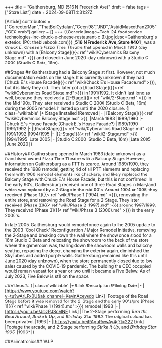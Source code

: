+++
title = "Gaithersburg, MD (516 N Frederick Ave)"
draft = false
tags = ["Store List"]
date = 2024-09-08T14:31:27Z

[Article]
contributors = ["CorrectorMan","ThatBoiCydalan","Cecnj98","JND","AstridMascotFan2005","CEC crab"]
gallery = []
+++
{{Generic|image=Tech-24-foodservice-technologies-inc-chuck-e-cheese-restaurant-c (1).jpg|desc=Gaithersburg's exterior. (PC: thebluebook.com)}}
**_516 N Frederick Ave, Store #401**_ was a _Chuck E. Cheese's Pizza Time Theatre_ that opened in March 1983 (day unknown) with a [Balcony Stage]({{< ref "wiki/Cyberamics Balcony Stage.md" >}}) and closed in June 2020 (day unknown) with a Studio C 2000 (Studio C Beta, 16m).

##Stages ##
Gaithersburg had a Balcony Stage at first. However, not much documentation exists on the stage. It is currently unknown if they had [Chuck E.'s House Facade]({{< ref "wiki/Chuck E's House Facade.md" >}}), but it is likely they did. They later got a [Road Stage]({{< ref "wiki/Cyberamics Road Stage.md" >}}) in 1991/1992. It didn't last long as well, because they received a [2-Stage]({{< ref "wiki/2-Stage.md" >}}) in the Mid '90s. They later received a Studio C 2000 (Studio C Beta, 16m) during the 2005 remodel. It lasted up until the 2020 closure.
{| class='wikitable'
|+
!Stage
!Installed
!Removed
|-
| [Balcony Stage]({{< ref "wiki/Cyberamics Balcony Stage.md" >}})
|March 1983
|1989/1990
|-
|Chuck E.'s House Facade (Chuck E.'s House Facade?)
|1989/1990
|1991/1992
|-
|[Road Stage]({{< ref "wiki/Cyberamics Road Stage.md" >}})
|1991/1992
|1994/1995
|-
|[2-Stage]({{< ref "wiki/2-Stage.md" >}})
|1994/1995
|Late 2005 
|-
|Studio C 2000 (Studio C Beta, 16m)
|Late 2005
|June 2020
|}

##History##
Gaithersburg opened in March 1983 (date unknown) as a franchised owned Pizza Time Theatre with a Balcony Stage. However, information on Gaithersburg as a PTT is scarce. Around 1989/1990, they received the 1988 remodel, getting rid of all PTT elements and replacing them with 1988 remodel elements like checkers, and likely replaced the Balcony Stage with Chuck E.'s House Facade, but this is not confirmed. In the early 90's, Gaithersburg received one of three Road Stages in Maryland which was replaced by a 2-Stage in the mid 90's. Around 1994 or 1995, they received [Phase 1]({{< ref "wiki/Phase 1 (1994).md" >}}), renovating the entire store, and removing the Road Stage for a 2-Stage. They later received [Phase 2]({{< ref "wiki/Phase 2 (1997).md" >}}) around 1997/1998. They received [Phase 3]({{< ref "wiki/Phase 3 (2000).md" >}}) in the early 2000's.

In late 2005, Gaithersburg would remodel once again to the 2005 update to the 2003 'Cool Chuck' Reconfiguration / Major Remodel Initiative, removing the 2-Stage and breaking down the wall where the show once stood for a 16m Studio C Beta and relocating the showroom to the back of the store where the gameroom was, tearing down the showroom walls and balcony seating, replacing the decor, changing the exterior again, diminished the SkyTubes and added purple walls. Gaithersburg remained like this until June 2020 (day unknown), when the store permanently closed due to low sales caused by the COVID-19 pandemic. The building the CEC occupied would remain vacant for a year or two until it became a Five Below. As of July 2023, Five Below is still on the space.

##Videos##
{| class='wikitable'
|+
!Link
!Description
!Filming Date
|-
|[https://www.youtube.com/watch?v=tu5wArLPx0U&ab_channel=KevinAcevedo Link]
|Footage of the Road Stage before it was removed for the 2-Stage and the early 90's/pre [Phase 1]({{< ref "wiki/Phase 1 (1994).md" >}}) remodel
|1993
|-
|[https://youtu.be/JibzRJScMNE Link]
|The 2-Stage performing _Turn the Beat Around_, _Strike It Up_, and _Birthday Star 1995_. The original upload has been privated.
|1996
|-
|[https://youtu.be/RAguRwwAy4g?t=222 Link]
|Footage the arcade, and 2-Stage performing _Strike it Up_, and _Birthday Star 1995_.
|1996?
|}




##Animatronics##
W.I.P